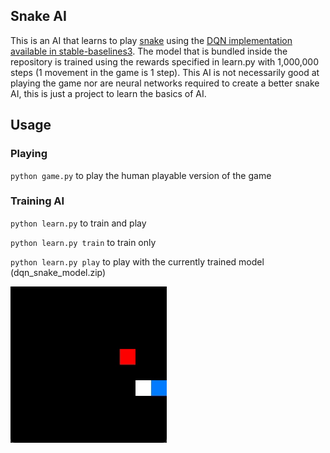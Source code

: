 ## Snake AI

This is an AI that learns to play [snake](<https://en.wikipedia.org/wiki/Snake_(video_game_genre)>) using the [DQN implementation available in stable-baselines3](https://stable-baselines3.readthedocs.io/en/master/modules/dqn.html). The model that is bundled inside the repository is trained using the rewards specified in learn.py with 1,000,000 steps (1 movement in the game is 1 step). This AI is not necessarily good at playing the game nor are neural networks required to create a better snake AI, this is just a project to learn the basics of AI.

## Usage

### Playing

`python game.py` to play the human playable version of the game

### Training AI

`python learn.py` to train and play

`python learn.py train` to train only

`python learn.py play` to play with the currently trained model (dqn_snake_model.zip)

![showcase](showcase.gif)
